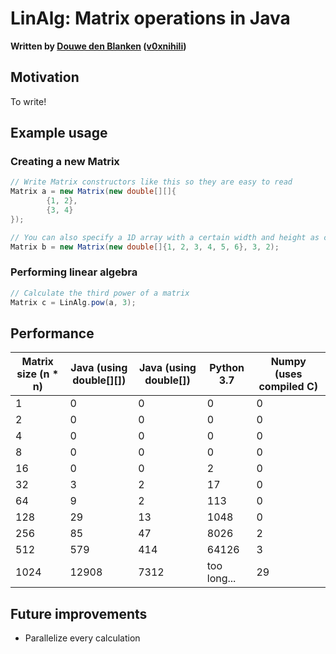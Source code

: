 # LinAlg: Matrix operations in Java

**Written by [Douwe den Blanken](https://nl.linkedin.com/in/douwedenblanken) ([v0xnihili](https://github.com/V0XNIHILI/))**

## Motivation

To write!

## Example usage

### Creating a new Matrix

```java
// Write Matrix constructors like this so they are easy to read
Matrix a = new Matrix(new double[][]{
        {1, 2},
        {3, 4}
});

// You can also specify a 1D array with a certain width and height as constructor input
Matrix b = new Matrix(new double[]{1, 2, 3, 4, 5, 6}, 3, 2);
```

### Performing linear algebra

```java
// Calculate the third power of a matrix
Matrix c = LinAlg.pow(a, 3);
```

## Performance

| Matrix size (n * n) | Java (using double[][]) | Java (using double[]) | Python 3.7  | Numpy (uses compiled C) |
|---------------------|-------------------------|-----------------------|-------------|-------------------------|
| 1                   | 0                       | 0                     | 0           | 0                       |
| 2                   | 0                       | 0                     | 0           | 0                       |
| 4                   | 0                       | 0                     | 0           | 0                       |
| 8                   | 0                       | 0                     | 0           | 0                       |
| 16                  | 0                       | 0                     | 2           | 0                       |
| 32                  | 3                       | 2                     | 17          | 0                       |
| 64                  | 9                       | 2                     | 113         | 0                       |
| 128                 | 29                      | 13                    | 1048        | 0                       |
| 256                 | 85                      | 47                    | 8026        | 2                       |
| 512                 | 579                     | 414                   | 64126       | 3                       |
| 1024                | 12908                   | 7312                  | too long... | 29                      |

## Future improvements

- Parallelize every calculation